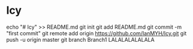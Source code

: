 # Icy
echo "# Icy" >> README.md
git init
git add README.md
git commit -m "first commit"
git remote add origin https://github.com/IanMYH/Icy.git
git push -u origin master
git branch Branch1
LALALALALALALA
